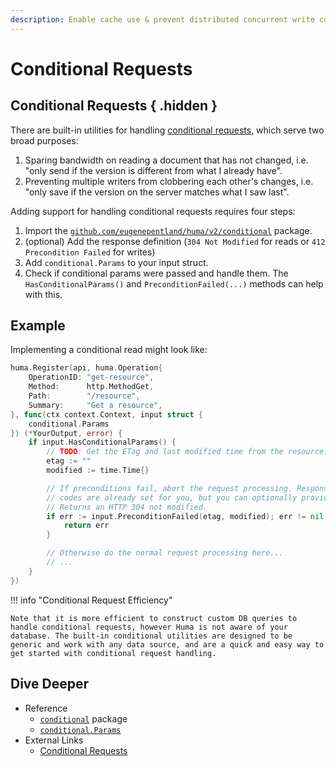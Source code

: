 ```yaml
---
description: Enable cache use & prevent distributed concurrent write conflicts with industry-standard headers.
---
```


# Conditional Requests

## Conditional Requests { .hidden }

There are built-in utilities for handling [conditional requests](https://developer.mozilla.org/en-US/docs/Web/HTTP/Conditional_requests), which serve two broad purposes:

1. Sparing bandwidth on reading a document that has not changed, i.e. "only send if the version is different from what I already have".
2. Preventing multiple writers from clobbering each other's changes, i.e. "only save if the version on the server matches what I saw last".

Adding support for handling conditional requests requires four steps:

1. Import the [`github.com/eugenepentland/huma/v2/conditional`](https://pkg.go.dev/github.com/eugenepentland/huma/v2/conditional) package.
2. (optional) Add the response definition (`304 Not Modified` for reads or `412 Precondition Failed` for writes)
3. Add `conditional.Params` to your input struct.
4. Check if conditional params were passed and handle them. The `HasConditionalParams()` and `PreconditionFailed(...)` methods can help with this.

## Example

Implementing a conditional read might look like:

```go
huma.Register(api, huma.Operation{
	OperationID: "get-resource",
	Method:      http.MethodGet,
	Path:        "/resource",
	Summary:     "Get a resource",
}, func(ctx context.Context, input struct {
	conditional.Params
}) (*YourOutput, error) {
	if input.HasConditionalParams() {
		// TODO: Get the ETag and last modified time from the resource.
		etag := ""
		modified := time.Time{}

		// If preconditions fail, abort the request processing. Response status
		// codes are already set for you, but you can optionally provide a body.
		// Returns an HTTP 304 not modified.
		if err := input.PreconditionFailed(etag, modified); err != nil {
			return err
		}

		// Otherwise do the normal request processing here...
		// ...
	}
})
```

!!! info "Conditional Request Efficiency"

    Note that it is more efficient to construct custom DB queries to handle conditional requests, however Huma is not aware of your database. The built-in conditional utilities are designed to be generic and work with any data source, and are a quick and easy way to get started with conditional request handling.

## Dive Deeper

-   Reference
    -   [`conditional`](https://pkg.go.dev/github.com/eugenepentland/huma/v2/conditional) package
    -   [`conditional.Params`](https://pkg.go.dev/github.com/eugenepentland/huma/v2/conditional/Params)
-   External Links
    -   [Conditional Requests](https://developer.mozilla.org/en-US/docs/Web/HTTP/Conditional_requests)
